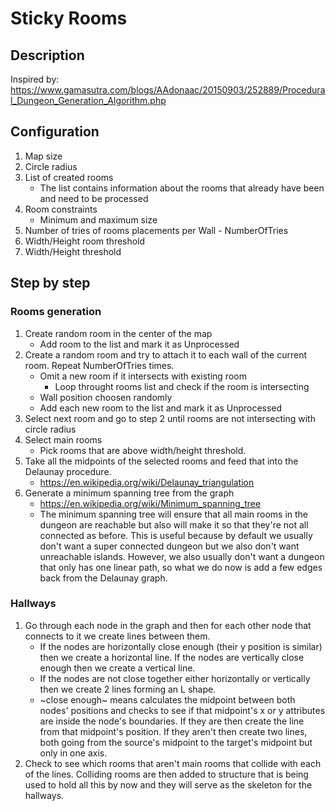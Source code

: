 # Sticky Rooms
## Description
Inspired by: https://www.gamasutra.com/blogs/AAdonaac/20150903/252889/Procedural_Dungeon_Generation_Algorithm.php

## Configuration
1. Map size
2. Circle radius
3. List of created rooms
    - The list contains information about the rooms that already have been and need to be processed
4. Room constraints
    - Minimum and maximum size
5. Number of tries of rooms placements per Wall - NumberOfTries
6. Width/Height room threshold
7. Width/Height threshold

## Step by step

### Rooms generation
1. Create random room in the center of the map
    - Add room to the list and mark it as Unprocessed
2. Create a random room and try to attach it to each wall of the current room. Repeat NumberOfTries times.
    - Omit a new room if it intersects with existing room
        - Loop throught rooms list and check if the room is intersecting
    - Wall position choosen randomly
    - Add each new room to the list and mark it as Unprocessed
3. Select next room and go to step 2 until rooms are not intersecting with circle radius
4. Select main rooms
    - Pick rooms that are above width/height threshold.
5. Take all the midpoints of the selected rooms and feed that into the Delaunay procedure.
    - https://en.wikipedia.org/wiki/Delaunay_triangulation
6. Generate a minimum spanning tree from the graph
    - https://en.wikipedia.org/wiki/Minimum_spanning_tree
    - The minimum spanning tree will ensure that all main rooms in the dungeon are reachable but also will make it so that they're not all connected as before. This is useful because by default we usually don't want a super connected dungeon but we also don't want unreachable islands. However, we also usually don't want a dungeon that only has one linear path, so what we do now is add a few edges back from the Delaunay graph.

### Hallways
1. Go through each node in the graph and then for each other node that connects to it we create lines between them.
    - If the nodes are horizontally close enough (their y position is similar) then we create a horizontal line. If the nodes are vertically close enough then we create a vertical line.
    - If the nodes are not close together either horizontally or vertically then we create 2 lines forming an L shape. 
    - ~close enough~ means calculates the midpoint between both nodes' positions and checks to see if that midpoint's x or y attributes are inside the node's boundaries. If they are then create the line from that midpoint's position. If they aren't then create two lines, both going from the source's midpoint to the target's midpoint but only in one axis.
2. Check to see which rooms that aren't main rooms that collide with each of the lines. Colliding rooms are then added to structure that is being used to hold all this by now and they will serve as the skeleton for the hallways.